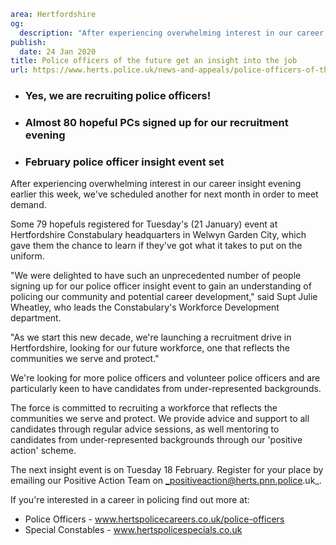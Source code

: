 ```yaml
area: Hertfordshire
og:
  description: "After experiencing overwhelming interest in our career insight evening earlier this week, we\u2019ve scheduled another for next month in order to meet demand."
publish:
  date: 24 Jan 2020
title: Police officers of the future get an insight into the job
url: https://www.herts.police.uk/news-and-appeals/police-officers-of-the-future-get-an-insight-into-the-job-1324
```

* ### Yes, we are recruiting police officers!

 * ### Almost 80 hopeful PCs signed up for our recruitment evening

 * ### February police officer insight event set

After experiencing overwhelming interest in our career insight evening earlier this week, we've scheduled another for next month in order to meet demand.

Some 79 hopefuls registered for Tuesday's (21 January) event at Hertfordshire Constabulary headquarters in Welwyn Garden City, which gave them the chance to learn if they've got what it takes to put on the uniform.

"We were delighted to have such an unprecedented number of people signing up for our police officer insight event to gain an understanding of policing our community and potential career development," said Supt Julie Wheatley, who leads the Constabulary's Workforce Development department.

"As we start this new decade, we're launching a recruitment drive in Hertfordshire, looking for our future workforce, one that reflects the communities we serve and protect."

We're looking for more police officers and volunteer police officers and are particularly keen to have candidates from under-represented backgrounds.

The force is committed to recruiting a workforce that reflects the communities we serve and protect. We provide advice and support to all candidates through regular advice sessions, as well mentoring to candidates from under-represented backgrounds through our 'positive action' scheme.

The next insight event is on Tuesday 18 February. Register for your place by emailing our Positive Action Team on _positiveaction@herts.pnn.police.uk_.

If you're interested in a career in policing find out more at:

 * Police Officers - www.hertspolicecareers.co.uk/police-officers
 * Special Constables - www.hertspolicespecials.co.uk
